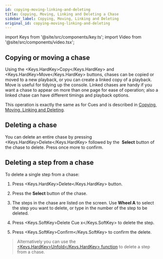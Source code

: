 ```yaml
---
id: copying-moving-linking-and-deleting
title: Copying, Moving, Linking and Deleting a Chase
sidebar_label: Copying, Moving, Linking and Deleting
original_id: copying-moving-linking-and-deleting
---
```


import Keys from '@site/src/components/key.ts';
import Video from '@site/src/components/video.tsx';

Copying or moving a chase
-------------------------

Using the <Keys.HardKey>Copy</Keys.HardKey> and <Keys.HardKey>Move</Keys.HardKey> buttons, chases can be copied or moved to a new playback, or you can create a
linked copy of a playback. Move is useful for tidying up the console.
Linked chases are handy if you want a chase to appear on more than one
page for ease of operation; also a linked chase can have different timings
and playback options.

This operation is exactly the same as for Cues and is described in
[Copying, Moving, Linking and Deleting](../cues/copying-moving-linking-and-deleting.md).

Deleting a chase
----------------

You can delete an entire chase by pressing <Keys.HardKey>Delete</Keys.HardKey> followed by the
&nbsp;<strong>Select</strong> button of the chase to delete. Press once more to confirm.

Deleting a step from a chase
----------------------------

To delete a single step from a chase:

1. Press <Keys.HardKey>Delete</Keys.HardKey> button.

2. Press the <strong>Select</strong> button of the chase.

3. The steps in the chase are listed on the screen. Use <strong>Wheel A</strong> to select the step you
want to delete, or type in the number of the step to be deleted.

4. Press <Keys.SoftKey>Delete Cue x</Keys.SoftKey> to delete the step.

5. Press <Keys.SoftKey>Confirm</Keys.SoftKey> to confirm the delete.

> Alternatively you can use the [<Keys.HardKey>Unfold</Keys.HardKey> function](editing-a-chase.md#editing-a-chase-using-unfold) to delete a step from
    a chase.